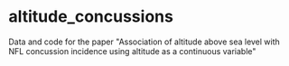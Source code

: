 # altitude_concussions
Data and code for the paper "Association of altitude above sea level with NFL concussion incidence using altitude as a continuous variable"
